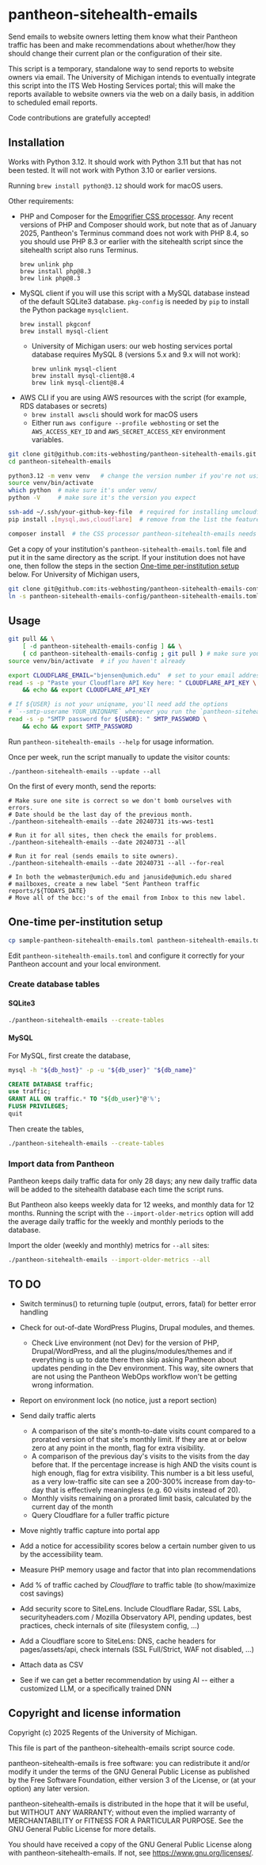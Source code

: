# pantheon-sitehealth-emails

Send emails to website owners letting them know what their Pantheon traffic has been and make recommendations about whether/how they should change their current plan or the configuration of their site.

This script is a temporary, standalone way to send reports to website owners via email.  The University of Michigan intends to eventually integrate this script into the ITS Web Hosting Services portal; this will make the reports available to website owners via the web on a daily basis, in addition to scheduled email reports.

Code contributions are gratefully accepted!


## Installation

Works with Python 3.12.  It should work with Python 3.11 but that has not been tested.  It will not work with Python 3.10 or earlier versions.

Running `brew install python@3.12` should work for macOS users.

Other requirements:
* PHP and Composer for the [Emogrifier CSS processor](https://packagist.org/packages/pelago/emogrifier). Any recent versions of PHP and Composer should work, but note that as of January 2025, Pantheon's Terminus command does not work with PHP 8.4, so you should use PHP 8.3 or earlier with the sitehealth script since the sitehealth script also runs Terminus.
    ```
    brew unlink php
    brew install php@8.3
    brew link php@8.3
    ```
* MySQL client if you will use this script with a MySQL database instead of the default SQLite3 database. `pkg-config` is needed by `pip` to install the Python package `mysqlclient`.
    ```
    brew install pkgconf
    brew install mysql-client
    ```
    *  University of Michigan users: our web hosting services portal database requires MySQL 8 (versions 5.x and 9.x will not work):
        ```
        brew unlink mysql-client
        brew install mysql-client@8.4
        brew link mysql-client@8.4
        ```
* AWS CLI if you are using AWS resources with the script (for example, RDS databases or secrets)
    * `brew install awscli` should work for macOS users
    * Either run `aws configure --profile webhosting` or set the `AWS_ACCESS_KEY_ID` and `AWS_SECRET_ACCESS_KEY` environment variables.

```bash
git clone git@github.com:its-webhosting/pantheon-sitehealth-emails.git
cd pantheon-sitehealth-emails

python3.12 -m venv venv   # change the version number if you're not using 3.12
source venv/bin/activate
which python  # make sure it's under venv/
python -V     # make sure it's the version you expect

ssh-add ~/.ssh/your-github-key-file  # required for installing umcloudflare package from private repo
pip install .[mysql,aws,cloudflare]  # remove from the list the features you won't use

composer install  # the CSS processor pantheon-sitehealth-emails needs is written in PHP
```

Get a copy of your institution's `pantheon-sitehealth-emails.toml` file and put it in the same directory as the script.  If your institution does not have one, then follow the steps in the section [One-time per-institution setup](#one-time-per-institution-setup) below.  For University of Michigan users,
```bash
git clone git@github.com:its-webhosting/pantheon-sitehealth-emails-config.git  # private repo
ln -s pantheon-sitehealth-emails-config/pantheon-sitehealth-emails.toml .
```


## Usage

```bash
git pull && \
    [ -d pantheon-sitehealth-emails-config ] && \
    ( cd pantheon-sitehealth-emails-config ; git pull ) # make sure you have the latest version
source venv/bin/activate  # if you haven't already

export CLOUDFLARE_EMAIL="bjensen@umich.edu"  # set to your email address
read -s -p "Paste your Cloudflare API Key here: " CLOUDFLARE_API_KEY \
    && echo && export CLOUDFLARE_API_KEY

# If ${USER} is not your uniqname, you'll need add the options
# `--smtp-userame YOUR_UNIQNAME` whenever you run the `pantheon-sitehealth-emails` script.
read -s -p "SMTP password for ${USER}: " SMTP_PASSWORD \
    && echo && export SMTP_PASSWORD
```

Run `pantheon-sitehealth-emails --help` for usage information.

Once per week, run the script manually to update the visitor counts:
```
./pantheon-sitehealth-emails --update --all
```

On the first of every month, send the reports:
```
# Make sure one site is correct so we don't bomb ourselves with errors.
# Date should be the last day of the previous month.
./pantheon-sitehealth-emails --date 20240731 its-wws-test1

# Run it for all sites, then check the emails for problems.
./pantheon-sitehealth-emails --date 20240731 --all

# Run it for real (sends emails to site owners).
./pantheon-sitehealth-emails --date 20240731 --all --for-real

# In both the webmaster@umich.edu and januside@umich.edu shared
# mailboxes, create a new label "Sent Pantheon traffic reports/${TODAYS_DATE}
# Move all of the bcc:'s of the email from Inbox to this new label.
```


## One-time per-institution setup

```bash
cp sample-pantheon-sitehealth-emails.toml pantheon-sitehealth-emails.toml
```

Edit `pantheon-sitehealth-emails.toml` and configure it correctly for your Pantheon account and your local environment.

### Create database tables

#### SQLite3

```bash
./pantheon-sitehealth-emails --create-tables
```

#### MySQL

For MySQL, first create the database,

```bash
mysql -h "${db_host}" -p -u "${db_user}" "${db_name}"
```

```sql
CREATE DATABASE traffic;
use traffic;
GRANT ALL ON traffic.* TO "${db_user}"@'%';
FLUSH PRIVILEGES;
quit
```

Then create the tables,

```bash
./pantheon-sitehealth-emails --create-tables
```

### Import data from Pantheon

Pantheon keeps daily traffic data for only 28 days; any new daily traffic data will be added to the sitehealth database each time the script runs.

But Pantheon also keeps weekly data for 12 weeks, and monthly data for 12 months.  Running the script with the `--import-older-metrics` option will add the average daily traffic for the weekly and monthly periods to the database.

Import the older (weekly and monthly) metrics for `--all` sites:

```bash
./pantheon-sitehealth-emails --import-older-metrics --all
```

## TO DO

* Switch terminus() to returning tuple (output, errors, fatal) for better error handling

* Check for out-of-date WordPress Plugins, Drupal modules, and themes.
  * Check Live environment (not Dev) for the version of PHP, Drupal/WordPress, and all the plugins/modules/themes and if everything is up to date there then skip asking Pantheon about updates pending in the Dev environment.  This way, site owners that are not using the Pantheon WebOps workflow won't be getting wrong information.

* Report on environment lock (no notice, just a report section)

* Send daily traffic alerts
  * A comparison of the site's month-to-date visits count compared to a prorated version of that site's monthly limit. If they are at or below zero at any point in the month, flag for extra visibility.
  * A comparison of the previous day's visits to the visits from the day before that. If the percentage increase is high AND the visits count is high enough, flag for extra visibility. This number is a bit less useful, as a very low-traffic site can see a 200-300% increase from day-to-day that is effectively meaningless (e.g. 60 visits instead of 20).
  * Monthly visits remaining on a prorated limit basis, calculated by the current day of the month
  * Query Cloudflare for a fuller traffic picture

* Move nightly traffic capture into portal app

* Add a notice for accessibility scores below a certain number given to us by the accessibility team.

* Measure PHP memory usage and factor that into plan recommendations

* Add % of traffic cached by _Cloudflare_ to traffic table (to show/maximize cost savings)

* Add security score to SiteLens.  Include Cloudflare Radar, SSL Labs, securityheaders.com / Mozilla Observatory API, pending updates, best practices, check internals of site (filesystem config, ...)

* Add a Cloudflare score to SiteLens: DNS, cache headers for pages/assets/api, check internals (SSL Full/Strict, WAF not disabled, ...)

* Attach data as CSV

* See if we can get a better recommendation by using AI -- either a customized LLM, or a specifically trained DNN


## Copyright and license information

Copyright (c) 2025 Regents of the University of Michigan.

This file is part of the pantheon-sitehealth-emails script source code.

pantheon-sitehealth-emails is free software: you can redistribute it and/or modify it under the terms of the GNU General Public License as published by the Free Software Foundation, either version 3 of the License, or (at your option) any later version.

pantheon-sitehealth-emails is distributed in the hope that it will be useful, but WITHOUT ANY WARRANTY; without even the implied warranty of MERCHANTABILITY or FITNESS FOR A PARTICULAR PURPOSE. See the GNU General Public License for more details.

You should have received a copy of the GNU General Public License along with pantheon-sitehealth-emails. If not, see <https://www.gnu.org/licenses/>.

